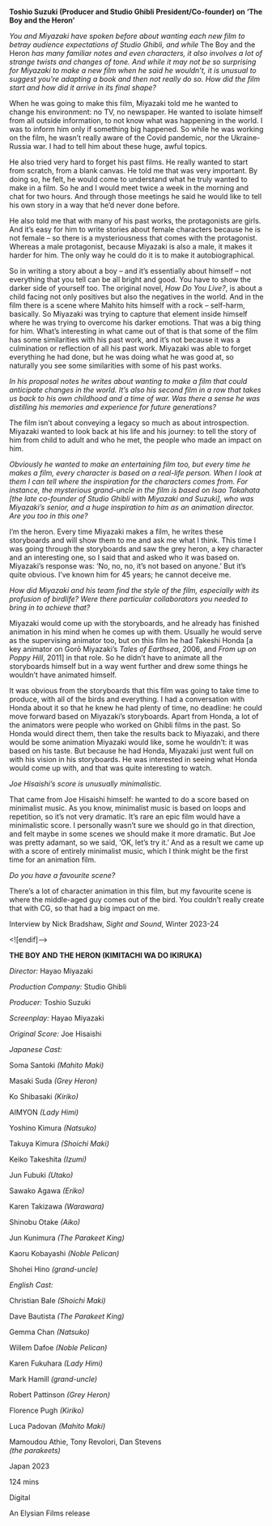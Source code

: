 
**Toshio Suzuki (Producer and Studio Ghibli President/Co-founder)  on ‘The Boy and the Heron’**

_You and Miyazaki have spoken before about wanting each new film to betray audience expectations of Studio Ghibli, and while_ The Boy and the Heron _has many familiar notes and even characters, it also involves a lot of strange twists and changes of tone. And while it may not be so surprising for Miyazaki to make a new film when he said he wouldn’t, it is unusual to suggest you’re adapting a book and then not really do so. How did the film start and how did it arrive in its final shape?_

When he was going to make this film, Miyazaki told me he wanted to change his environment: no TV, no newspaper. He wanted to isolate himself from all outside information, to not know what was happening in the world. I was to inform him only if something big happened. So while he was working on the film, he wasn’t really aware of the Covid pandemic, nor the Ukraine-Russia war. I had to tell him about these huge, awful topics.

He also tried very hard to forget his past films. He really wanted to start from scratch, from a blank canvas. He told me that was very important. By doing so, he felt, he would come to understand what he truly wanted to make in a film. So he and I would meet twice a week in the morning and chat for two hours. And through those meetings he said he would like to tell his own story in a way that he’d never done before.

He also told me that with many of his past works, the protagonists are girls. And it’s easy for him to write stories about female characters because he is not female – so there is a mysteriousness that comes with the protagonist. Whereas a male protagonist, because Miyazaki is also a male, it makes it harder for him. The only way he could do it is to make it autobiographical.

So in writing a story about a boy – and it’s essentially about himself – not everything that you tell can be all bright and good. You have to show the darker side of yourself too. The original novel, _How Do You Live?_, is about a child facing not only positives but also the negatives in the world. And in the film there is a scene where Mahito hits himself with a rock – self-harm, basically. So Miyazaki was trying to capture that element inside himself where he was trying to overcome his darker emotions. That was a big thing for him. What’s interesting in what came out of that is that some of the film has some similarities with his past work, and it’s not because it was a culmination or reflection of all his past work. Miyazaki was able to forget everything he had done, but he was doing what he was good at, so naturally you see some similarities with some of his past works.

_In his proposal notes he writes about wanting to make a film that could anticipate changes in the world. It’s also his second film in a row that takes us back to his own childhood and a time of war. Was there a sense he was distilling his memories and experience for future generations?_

The film isn’t about conveying a legacy so much as about introspection. Miyazaki wanted to look back at his life and his journey: to tell the story of him from child to adult and who he met, the people who made an impact on him.

_Obviously he wanted to make an entertaining film too, but every time he makes a film, every character is based on a real-life person. When I look at them I can tell where the inspiration for the characters comes from. For instance, the mysterious grand-uncle in the film is based on Isao Takahata [the late co-founder of Studio Ghibli with Miyazaki and Suzuki], who was Miyazaki’s senior, and a huge inspiration to him as an animation director. Are you too in this one?_

I’m the heron. Every time Miyazaki makes a film, he writes these storyboards and will show them to me and ask me what I think. This time I was going through the storyboards and saw the grey heron, a key character and an interesting one, so I said that and asked who it was based on. Miyazaki’s response was: ‘No, no, no, it’s not based on anyone.’ But it’s quite obvious. I’ve known him for 45 years; he cannot deceive me.

_How did Miyazaki and his team find the style of the film, especially with its profusion of birdlife? Were there particular collaborators you needed to bring in to achieve that?_

Miyazaki would come up with the storyboards, and he already has finished animation in his mind when he comes up with them. Usually he would serve as the supervising animator too, but on this film he had Takeshi Honda [a key animator on Gorō Miyazaki’s _Tales of Earthsea_, 2006, and _From up on Poppy Hill_, 2011] in that role. So he didn’t have to animate all the storyboards himself but in a way went further and drew some things he wouldn’t have animated himself.

It was obvious from the storyboards that this film was going to take time to produce, with all of the birds and everything. I had a conversation with Honda about it so that he knew he had plenty of time, no deadline: he could move forward based on Miyazaki’s storyboards. Apart from Honda, a lot of the animators were people who worked on Ghibli films in the past. So Honda would direct them, then take the results back to Miyazaki, and there would be some animation Miyazaki would like, some he wouldn’t: it was based on his taste. But because he had Honda, Miyazaki just went full on with his vision in his storyboards. He was interested in seeing what Honda would come up with, and that was quite interesting to watch.

_Joe Hisaishi’s score is unusually minimalistic._

That came from Joe Hisaishi himself: he wanted to do a score based on minimalist music. As you know, minimalist music is based on loops and repetition, so it’s not very dramatic. It’s rare an epic film would have a minimalistic score. I personally wasn’t sure we should go in that direction, and felt maybe in some scenes we should make it more dramatic. But Joe was pretty adamant, so we said, ‘OK, let’s try it.’ And as a result we came up with a score of entirely minimalist music, which I think might be the first time for an animation film.

_Do you have a favourite scene?_

There’s a lot of character animation in this film, but my favourite scene is where the middle-aged guy comes out of the bird. You couldn’t really create that with CG, so that had a big impact on me.

Interview by Nick Bradshaw, _Sight and Sound_, Winter 2023-24

<![endif]-->

**THE BOY AND THE HERON (KIMITACHI WA DO IKIRUKA)**

_Director:_ Hayao Miyazaki

_Production Company:_ Studio Ghibli

_Producer:_ Toshio Suzuki

_Screenplay:_ Hayao Miyazaki

_Original Score:_ Joe Hisaishi

_Japanese Cast:_

Soma Santoki _(Mahito Maki)_

Masaki Suda _(Grey Heron)_

Ko Shibasaki _(Kiriko)_

AIMYON _(Lady Himi)_

Yoshino Kimura _(Natsuko)_

Takuya Kimura _(Shoichi Maki)_

Keiko Takeshita _(Izumi)_

Jun Fubuki _(Utako)_

Sawako Agawa _(Eriko)_

Karen Takizawa _(Warawara)_

Shinobu Otake _(Aiko)_

Jun Kunimura _(The Parakeet King)_

Kaoru Kobayashi _(Noble Pelican)_

Shohei Hino _(grand-uncle)_

_English Cast:_

Christian Bale _(Shoichi Maki)_

Dave Bautista _(The Parakeet King)_

Gemma Chan _(Natsuko)_

Willem Dafoe _(Noble Pelican)_

Karen Fukuhara _(Lady Himi)_

Mark Hamill _(grand-uncle)_

Robert Pattinson _(Grey Heron)_

Florence Pugh _(Kiriko)_

Luca Padovan _(Mahito Maki)_

Mamoudou Athie, Tony Revolori, Dan Stevens  
_(the parakeets)_

Japan 2023

124 mins

Digital

An Elysian Films release
<!--stackedit_data:
eyJoaXN0b3J5IjpbMTA0MDAxMjQxNl19
-->